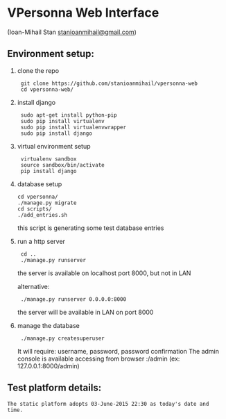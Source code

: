 # VPersonna Web Interface
(Ioan-Mihail Stan stanioanmihail@gmail.com)

## Environment setup:

1. clone the repo

        git clone https://github.com/stanioanmihail/vpersonna-web
        cd vpersonna-web/

2. install django

        sudo apt-get install python-pip
        sudo pip install virtualenv
        sudo pip install virtualenvwrapper
        sudo pip install django

3. virtual environment setup

        virtualenv sandbox
        source sandbox/bin/activate
        pip install django

4.  database setup

        cd vpersonna/
        ./manage.py migrate
        cd scripts/
        ./add_entries.sh 
    
    this script is generating some test database entries

5. run a http server

        cd ..
        ./manage.py runserver 

    the server is available on localhost port 8000, but not in LAN

    alternative:

        ./manage.py runserver 0.0.0.0:8000 

    the server will be available in LAN on port 8000

6. manage the database

        ./manage.py createsuperuser

    It will require: username, password, password confirmation
    The admin console is available accessing from browser <IP>:<port>/admin (ex: 127.0.0.1:8000/admin)

## Test platform details:

    The static platform adopts 03-June-2015 22:30 as today's date and time.
